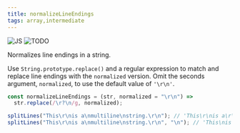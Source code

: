 ```yaml
---
title: normalizeLineEndings
tags: array,intermediate
---
```


![JS](https://img.shields.io/badge/supports-javascript-yellow.svg?style=flat-square)
![TODO](https://img.shields.io/badge///TODO-blue.svg?style=flat-square)

Normalizes line endings in a string.

Use `String.prototype.replace()` and a regular expression to match and replace line endings with the `normalized` version.
Omit the seconds argument, `normalized`, to use the default value of `'\r\n'`.

```js
const normalizeLineEndings = (str, normalized = "\r\n") =>
  str.replace(/\r?\n/g, normalized);
```

```js
splitLines("This\r\nis a\nmultiline\nstring.\r\n"); // 'This\r\nis a\r\nmultiline\r\nstring.\r\n'
splitLines("This\r\nis a\nmultiline\nstring.\r\n", "\n"); // 'This\nis a\nmultiline\nstring.\n'
```
